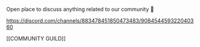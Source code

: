 Open place to discuss anything related to our community 🤗

https://discord.com/channels/883478451850473483/908454459322040360

[[COMMUNITY GUILD]]